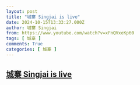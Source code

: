 ```yaml
---
layout: post
title: "城寨 Singjai is live"
date: 2024-10-15T13:33:27.000Z
author: 城寨 Singjai
from: https://www.youtube.com/watch?v=xFnQVxeKp60
tags: [ 城寨 ]
comments: True
categories: [ 城寨 ]
---
```

<!--1728999207000-->
[城寨 Singjai is live](https://www.youtube.com/watch?v=xFnQVxeKp60)
------

<div>

</div>
